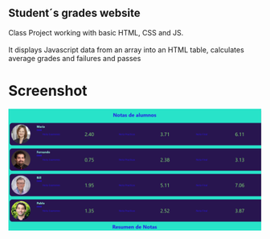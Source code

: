 ## Student´s grades website

Class Project working with basic HTML, CSS and JS.<br><br>
It displays Javascript data from an array into an HTML table, calculates average grades and failures and passes

# Screenshot
<img src="ReadmeFotos/ScreenshotMain.PNG">
